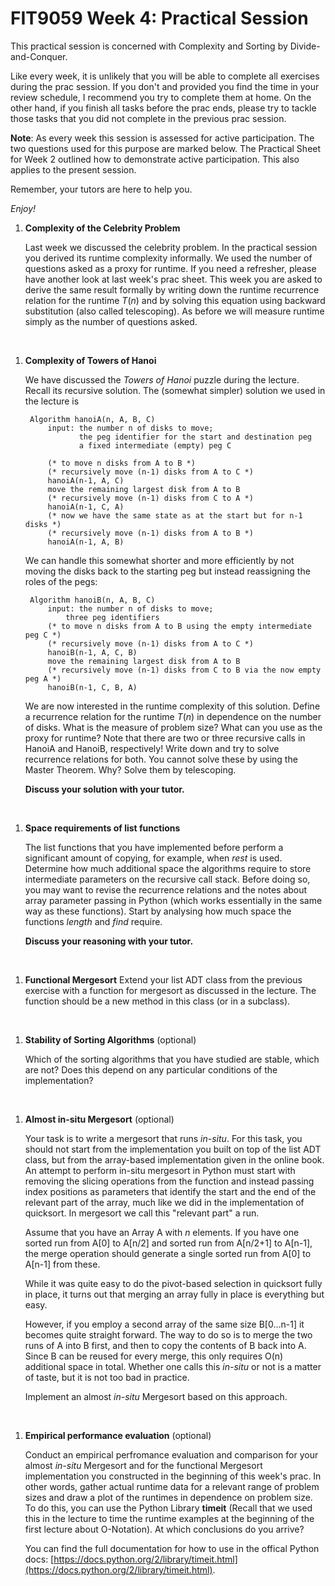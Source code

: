 <script type="text/javascript" src="http://cdn.mathjax.org/mathjax/latest/MathJax.js?config=TeX-AMS-MML_HTMLorMML"> </script>

# FIT9059 Week 4: Practical Session 

This practical session is concerned with Complexity and Sorting by Divide-and-Conquer.

Like every week, it is unlikely that you will be able to complete all exercises during the prac session. If you don't and provided you find the time in your review schedule, I recommend you try to complete them at home.  On the other hand, if you finish all tasks before the prac ends, please try to tackle those tasks that you did not complete in the previous prac session. 

**Note**: As every week this session is assessed for active participation. The two questions used for this purpose are marked below. The Practical Sheet for Week 2 outlined  how to demonstrate active participation. This also applies to the present session.


Remember, your tutors are here to help you.

_Enjoy!_

1. **Complexity of the Celebrity Problem**

    Last week we discussed the celebrity problem. In the practical session  you derived its runtime complexity informally. We used the number of questions asked as a proxy for runtime.  If you need a refresher, please have another look at last week's prac sheet. This week you are asked to derive the same result formally by writing down the runtime recurrence relation for the runtime $T(n)$ and by solving this equation using backward substitution (also called telescoping). As before we will measure runtime simply as the number of questions asked.
<br>

1. **Complexity of Towers of Hanoi**

    We have discussed the _Towers of Hanoi_ puzzle during the lecture. Recall its recursive solution. The (somewhat simpler) solution we used in the lecture is
    
        Algorithm hanoiA(n, A, B, C)
            input: the number n of disks to move;
                   the peg identifier for the start and destination peg
                   a fixed intermediate (empty) peg C
            
            (* to move n disks from A to B *)
            (* recursively move (n-1) disks from A to C *)
            hanoiA(n-1, A, C)
            move the remaining largest disk from A to B
            (* recursively move (n-1) disks from C to A *)
            hanoiA(n-1, C, A)
            (* now we have the same state as at the start but for n-1 disks *)
            (* recursively move (n-1) disks from A to B *)
            hanoiA(n-1, A, B)
            
    We can handle this somewhat shorter and more efficiently by not moving the disks back to the starting peg but instead reassigning the roles of the pegs:
    
        Algorithm hanoiB(n, A, B, C)
            input: the number n of disks to move;
                three peg identifiers 
            (* to move n disks from A to B using the empty intermediate peg C *)
            (* recursively move (n-1) disks from A to C *)
            hanoiB(n-1, A, C, B)
            move the remaining largest disk from A to B
            (* recursively move (n-1) disks from C to B via the now empty peg A *)
            hanoiB(n-1, C, B, A)
                
    We are now interested in the runtime complexity of this solution. Define a recurrence relation for the runtime $T(n)$ in dependence on the number of disks. What is the measure of problem size? What can you use as the proxy for runtime? Note that there are two or three recursive calls in HanoiA and HanoiB, respectively! Write down and try to solve recurrence relations for both. You cannot solve these by using the Master Theorem. Why? Solve them by telescoping. 

    **Discuss your solution with your tutor.**
<br>

1. **Space requirements of list functions**

    The list functions that you have implemented before perform a significant amount of copying, for example, when _rest_ is used. Determine how much additional space the algorithms require to store intermediate parameters on the recursive call stack. Before doing so, you may want to revise the recurrence relations and the notes about array parameter passing in Python (which works essentially in the same way as these functions). Start by analysing how much space the functions _length_ and _find_ require. 

    **Discuss your reasoning with your tutor.**
<br>

1. **Functional Mergesort**
    Extend your list ADT class from the previous exercise with a function for mergesort as discussed in the lecture. The function should be a new method in this class (or in a subclass).
<br>


1. **Stability of Sorting Algorithms** (optional)

    Which of the sorting algorithms that you have studied are stable, which are not? Does this depend on any particular conditions of the implementation?
<br>

1. **Almost in-situ Mergesort** (optional)

    Your task  is to write a mergesort that runs _in-situ_. For this task, you should not start from the implementation you built on top of the list ADT class, but from the array-based implementation given in the online book. An attempt to perform in-situ mergesort in Python must start with removing the slicing operations from the function and instead passing index positions as parameters that identify the start and the end of the relevant part of the array, much like we did in the implementation of quicksort. In mergesort we call this "relevant part" a run. 
    
    Assume that you have an Array A with _n_ elements. If you have one sorted run from A[0] to A[n/2] and sorted run from A[n/2+1] to A[n-1], the merge operation should generate a single sorted run from A[0] to A[n-1] from these. 
    
    While it was quite easy to do the pivot-based selection in quicksort fully in place, it turns out that merging an array fully in place is everything but easy.
    
    However, if you employ a second array of the same size B[0...n-1] it becomes quite straight forward. The way to do so is to merge the two runs of A into B first, and then to copy the contents of B back into A. Since B can be reused for every merge, this only requires O(n) additional space in total. Whether one calls this _in-situ_ or not is a matter of taste, but it is not too bad in practice.
    
    Implement an almost _in-situ_ Mergesort based on this approach.
<br>
    
1. **Empirical performance evaluation** (optional)

    Conduct an empirical perfromance evaluation and comparison for your almost _in-situ_ Mergesort and for the functional Mergesort implementation you constructed in the beginning of this week's prac. In other words, gather actual runtime data for a relevant range of problem sizes and draw a plot of the runtimes in dependence on problem size. To do this, you can use the Python Library **timeit** (Recall that we used this in the lecture to time the runtime examples at the beginning of the first lecture about O-Notation). At which conclusions do you arrive? 
   
    You can find the full documentation for how to use in the offical Python docs: [https://docs.python.org/2/library/timeit.html](https://docs.python.org/2/library/timeit.html).
<br>



<!--
1. **Recursive List Handling**
    In the last practical session you defined an ADT class for lists based on recursive list definitions. (You may want to use last week's prac sheet to revise). If you did not complete this, you can ask your tutor for a master solution. Extend this class with two new functions *zip*, and *merge*. 

    | **Operator** | **Input**         | **Output** | **Description**                                   |
    |--------------|-------------------|------------|---------------------------------------------------|
    | _zip_          | Lists x, y    | List       | constructs a new list that contains the elements of x and y in alternating order |
    |              |                   |            | for example, zip([1,7,9],[5,4,3])=[1,5,7,4,9,3]   |
    | _merge_        | Lists x,  y    | List       | merges two sorted lists x and y into a single sorted list|
    
    **Discuss your solution with your tutor.**
<br>
-->